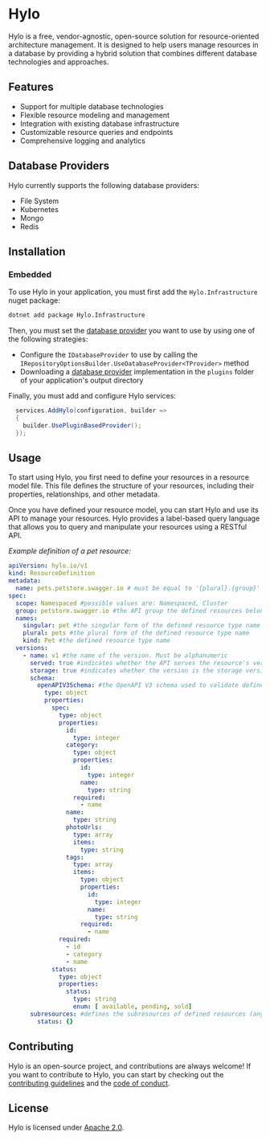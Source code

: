 # Hylo

Hylo is a free, vendor-agnostic, open-source solution for resource-oriented architecture management. It is designed to help users manage resources in a database by providing a hybrid solution that combines different database technologies and approaches.

## Features

- Support for multiple database technologies
- Flexible resource modeling and management
- Integration with existing database infrastructure
- Customizable resource queries and endpoints
- Comprehensive logging and analytics

## Database Providers

Hylo currently supports the following database providers:

- File System
- Kubernetes
- Mongo
- Redis

## Installation

### Embedded

To use Hylo in your application, you must first add the `Hylo.Infrastructure` nuget package:

```bash
dotnet add package Hylo.Infrastructure
```


Then, you must set the [database provider](#database-providers) you want to use by using one of the following strategies:
- Configure the `IDatabaseProvider` to use by calling the `IRepositoryOptionsBuilder.UseDatabaseProvider<TProvider>` method
- Downloading a [database provider](#database-providers) implementation in the `plugins` folder of your application's output directory

Finally, you must add and configure Hylo services:

```c#
  services.AddHylo(configuration, builder => 
  {
    builder.UsePluginBasedProvider();
  });
```

## Usage

To start using Hylo, you first need to define your resources in a resource model file. This file defines the structure of your resources, including their properties, relationships, and other metadata.

Once you have defined your resource model, you can start Hylo and use its API to manage your resources. Hylo provides a label-based query language that allows you to query and manipulate your resources using a RESTful API.

*Example definition of a pet resource:*

```yaml
apiVersion: hylo.io/v1
kind: ResourceDefinition
metadata:
  name: pets.petstore.swagger.io # must be equal to '{plural}.{group}'
spec:
  scope: Namespaced #possible values are: Namespaced, Cluster
  group: petstore.swagger.io #the API group the defined resources belong to. Must be a valid subdomain namespace
  names:
    singular: pet #the singular form of the defined resource type name
    plural: pets #the plural form of the defined resource type name
    kind: Pet #the defined resource type name
  versions:
    - name: v1 #the name of the version. Must be alphanumeric
      served: true #indicates whether the API serves the resource's version
      storage: true #indicates whether the version is the storage version. Exactly one version must have the property set to 'true'
      schema:
        openAPIV3Schema: #the OpenAPI V3 schema used to validate defined resources
          type: object
          properties:
            spec:
              type: object
              properties:
                id:
                  type: integer
                category:
                  type: object
                  properties:
                    id:
                      type: integer
                    name:
                      type: string
                  required:
                    - name
                name:
                  type: string
                photoUrls:
                  type: array
                  items:
                    type: string
                tags:
                  type: array
                  items:
                    type: object
                    properties:
                      id:
                        type: integer
                      name:
                        type: string
                    required:
                      - name
              required:
                - id
                - category
                - name
            status:
              type: object
              properties:
                status:
                  type: string
                  enum: [ available, pending, sold]
      subresources: #defines the subresources of defined resources (any top level properties other than metadata and spec. i.e. 'status')
        status: {}
```

## Contributing

Hylo is an open-source project, and contributions are always welcome! If you want to contribute to Hylo, you can start by checking out the [contributing guidelines](CONTRIBUTING.md) and the [code of conduct](CODE_OF_CONDUCT.md).

## License

Hylo is licensed under [Apache 2.0](LICENSE).
